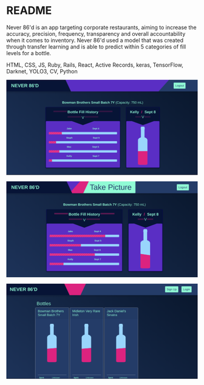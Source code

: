 # README
Never 86'd is an app targeting corporate restaurants, aiming to increase the accuracy, precision, frequency, transparency and overall accountability when it comes to inventory. Never 86'd used a model that was created through transfer learning and is able to predict within 5 categories of fill levels for a bottle. 

HTML, CSS, JS, Ruby, Rails, React,  Active Records,  keras, TensorFlow,  Darknet, YOLO3, CV, Python


![alt text](https://github.com/jswelsh/never86-ed/blob/master/public/docs/Screenshot%20from%202019-09-14%2020-17-38.png)

![alt text](https://github.com/jswelsh/never86-ed/blob/master/public/docs/Screenshot%20from%202019-09-14%2020-17-46.png)

![alt text](https://github.com/jswelsh/never86-ed/blob/master/public/docs/Screenshot%20from%202019-09-14%2020-18-17.png)
